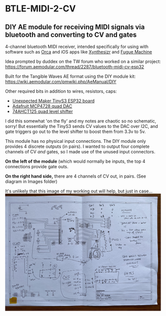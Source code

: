 # BTLE-MIDI-2-CV
DIY AE module for receiving MIDI signals via bluetooth and converting to CV and gates
---


4-channel bluetooth MIDI receiver, intended specifically for using with software such as [Orca](https://git.sr.ht/~rabbits/orca) and iOS apps like [Xynthesizr](https://apps.apple.com/us/app/xynthesizr/id720810459) and [Fugue Machine](https://apps.apple.com/us/app/fugue-machine-midi-sequencer/id1014191410)

Idea prompted by duddex on the TW forum who worked on a similar project: https://forum.aemodular.com/thread/2287/bluetooth-midi-cv-esp32

Built for the Tangible Waves AE format using the DIY module kit: https://wiki.aemodular.com/pmwiki.php/AeManual/DIY

Other required bits in addition to wires, resistors, caps:
- [Unexpected Maker TinyS3 ESP32 board](https://esp32s3.com/)
- [Adafruit MCP4728 quad DAC](https://learn.adafruit.com/adafruit-mcp4728-i2c-quad-dac)
- [74AHCT125 quad level shifter](https://www.adafruit.com/product/1787)


I did this somewhat 'on the fly' and my notes are chaotic so no schematic, sorry!
But essentially the TinyS3 sends CV values to the DAC over I2C,
and gate triggers go out to the level shifter to boost them from 3.3v to 5v.


This module has no physical input connections.
The DIY module only provides 4 discrete outputs (in pairs). I wanted to output four complete channels of CV *and* gates, so I made use of the unused input connectors.

**On the left of the module** (which would normally be inputs, the top 4 connections provide gate outs.

**On the right hand side,** there are 4 channels of CV out, in pairs. (See diagram in Images folder)

It's unlikely that this image of my working out will help, but just in case...
![notes](IMG_1891.jpg)
